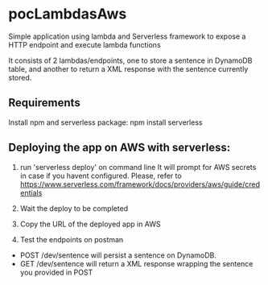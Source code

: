 # pocLambdasAws
Simple application using lambda and Serverless framework to expose a HTTP endpoint and execute lambda functions

It consists of 2 lambdas/endpoints, one to store a sentence in DynamoDB table, and another to return a XML response with the sentence currently stored.

## Requirements

Install npm and serverless package:
npm install serverless

## Deploying the app on AWS with serverless:

1. run 'serverless deploy' on command line
It will prompt for AWS secrets in case if you havent configured. Please, refer to https://www.serverless.com/framework/docs/providers/aws/guide/credentials

2. Wait the deploy to be completed
3. Copy the URL of the deployed app in AWS
4. Test the endpoints on postman

* POST /dev/sentence will persist a sentence on DynamoDB.
* GET /dev/sentence will return a XML response wrapping the sentence you provided in POST


